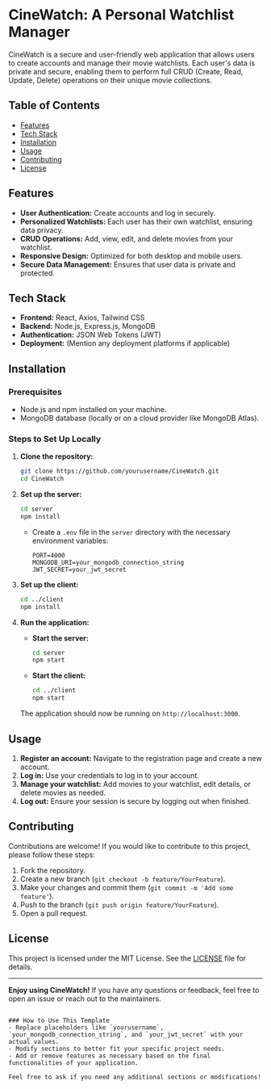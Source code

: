 # CineWatch: A Personal Watchlist Manager

CineWatch is a secure and user-friendly web application that allows users to create accounts and manage their movie watchlists. Each user's data is private and secure, enabling them to perform full CRUD (Create, Read, Update, Delete) operations on their unique movie collections.

## Table of Contents
- [Features](#features)
- [Tech Stack](#tech-stack)
- [Installation](#installation)
- [Usage](#usage)
- [Contributing](#contributing)
- [License](#license)

## Features
- **User Authentication:** Create accounts and log in securely.
- **Personalized Watchlists:** Each user has their own watchlist, ensuring data privacy.
- **CRUD Operations:** Add, view, edit, and delete movies from your watchlist.
- **Responsive Design:** Optimized for both desktop and mobile users.
- **Secure Data Management:** Ensures that user data is private and protected.

## Tech Stack
- **Frontend:** React, Axios, Tailwind CSS
- **Backend:** Node.js, Express.js, MongoDB
- **Authentication:** JSON Web Tokens (JWT)
- **Deployment:** (Mention any deployment platforms if applicable)

## Installation

### Prerequisites
- Node.js and npm installed on your machine.
- MongoDB database (locally or on a cloud provider like MongoDB Atlas).

### Steps to Set Up Locally
1. **Clone the repository:**
   ```bash
   git clone https://github.com/yourusername/CineWatch.git
   cd CineWatch
   ```

2. **Set up the server:**
   ```bash
   cd server
   npm install
   ```

   - Create a `.env` file in the `server` directory with the necessary environment variables:
     ```plaintext
     PORT=4000
     MONGODB_URI=your_mongodb_connection_string
     JWT_SECRET=your_jwt_secret
     ```

3. **Set up the client:**
   ```bash
   cd ../client
   npm install
   ```

4. **Run the application:**
   - **Start the server:**
     ```bash
     cd server
     npm start
     ```

   - **Start the client:**
     ```bash
     cd ../client
     npm start
     ```

   The application should now be running on `http://localhost:3000`.

## Usage
1. **Register an account:** Navigate to the registration page and create a new account.
2. **Log in:** Use your credentials to log in to your account.
3. **Manage your watchlist:** Add movies to your watchlist, edit details, or delete movies as needed.
4. **Log out:** Ensure your session is secure by logging out when finished.

## Contributing
Contributions are welcome! If you would like to contribute to this project, please follow these steps:
1. Fork the repository.
2. Create a new branch (`git checkout -b feature/YourFeature`).
3. Make your changes and commit them (`git commit -m 'Add some feature'`).
4. Push to the branch (`git push origin feature/YourFeature`).
5. Open a pull request.

## License
This project is licensed under the MIT License. See the [LICENSE](LICENSE) file for details.

---

**Enjoy using CineWatch!** If you have any questions or feedback, feel free to open an issue or reach out to the maintainers.
```

### How to Use This Template
- Replace placeholders like `yourusername`, `your_mongodb_connection_string`, and `your_jwt_secret` with your actual values.
- Modify sections to better fit your specific project needs.
- Add or remove features as necessary based on the final functionalities of your application.

Feel free to ask if you need any additional sections or modifications!
